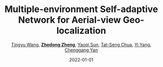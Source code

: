 ---
title: "Multiple-environment Self-adaptive Network for Aerial-view Geo-localization"
collection: publications
permalink: /publication/Multiple2022
date: 2022-01-01
doi: 
keywords:
venue: 'arXiv:2204.08381'
author: '<a href="https://zdzheng.xyz/authors/Tingyu-Wang" class="author">Tingyu Wang</a>, <strong><a href="https://zdzheng.xyz/authors/Zhedong-Zheng" class="author">Zhedong Zheng</a></strong>, <a href="https://zdzheng.xyz/authors/Yaoqi-Sun" class="author">Yaoqi Sun</a>, <a href="https://zdzheng.xyz/authors/Tat-Seng-Chua" class="author">Tat-Seng Chua</a>, <a href="https://zdzheng.xyz/authors/Yi-Yang" class="author">Yi Yang</a>, <a href="https://zdzheng.xyz/authors/Chenggang-Yan" class="author">Chenggang Yan</a>'
citation: ' Tingyu Wang,  Zhedong Zheng,  Yaoqi Sun,  Tat-Seng Chua,  Yi Yang,  Chenggang Yan, &quot;Multiple-environment Self-adaptive Network for Aerial-view Geo-localization.&quot; arXiv:2204.08381, 2022.'
pub_year: '2022'
bib: >
    @inproceedings{wang2022multiple,  <br>    author = "Wang, Tingyu and Zheng, Zhedong and Sun, Yaoqi and Chua, Tat-Seng and Yang, Yi and Yan, Chenggang",  <br>    title = "Multiple-environment Self-adaptive Network for Aerial-view Geo-localization",  <br>    booktitle = "arXiv:2204.08381",  <br>    year = "2022"
    }

---